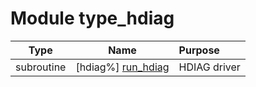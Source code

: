 # Module type_hdiag

| Type | Name | Purpose |
| :--: | :--: | :---------- |
| subroutine | [hdiag%] [run_hdiag](https://github.com/benjaminmenetrier/bump/tree/master/src/type_hdiag.F90#L51) | HDIAG driver |
